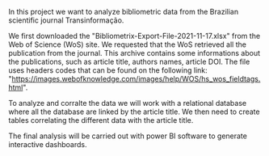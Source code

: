 In this project we want to analyze bibliometric data from the Brazilian scientific journal Transinformação.

We first downloaded the "Bibliometrix-Export-File-2021-11-17.xlsx" from the Web of Science (WoS) site. We requested that the WoS retrieved all the publication
from the journal. This archive contains some informations about the publications, such as article title, authors names, article DOI. The file uses headers
codes that can be found on the following link: "https://images.webofknowledge.com/images/help/WOS/hs_wos_fieldtags.html".

To analyze and corralte the data we will work with a relational database where all the database are linked by the article title.
We then need to create tables correlating the different data with the article title.

The final analysis will be carried out with power BI software to generate interactive dashboards.